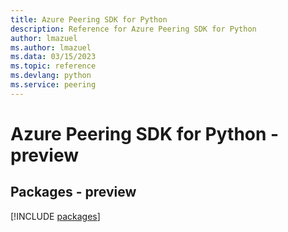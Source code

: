 ```yaml
---
title: Azure Peering SDK for Python
description: Reference for Azure Peering SDK for Python
author: lmazuel
ms.author: lmazuel
ms.data: 03/15/2023
ms.topic: reference
ms.devlang: python
ms.service: peering
---
```

# Azure Peering SDK for Python - preview
## Packages - preview
[!INCLUDE [packages](peering-index.md)]